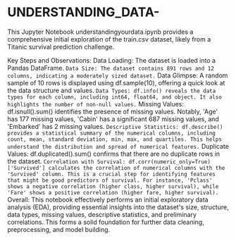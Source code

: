 # UNDERSTANDING_DATA-
This Jupyter Notebook understandingyourdata.ipynb provides a comprehensive initial exploration of the train.csv dataset, likely from a Titanic survival prediction challenge.

Key Steps and Observations:
Data Loading: The dataset is loaded into a Pandas DataFrame.
`
Data Size: The dataset contains 891 rows and 12 columns, indicating a moderately sized dataset.
`
Data Glimpse: A random sample of 10 rows is displayed using df.sample(10), offering a quick look at the data structure and values.
`
Data Types: df.info() reveals the data types for each column, including int64, float64, and object. It also highlights the number of non-null values.
`
Missing Values: df.isnull().sum() identifies the presence of missing values. Notably, 'Age' has 177 missing values, 'Cabin' has a significant 687 missing values, and 'Embarked' has 2 missing values.
`
Descriptive Statistics: df.describe() provides a statistical summary of the numerical columns, including count, mean, standard deviation, min, max, and quartiles. This helps understand the distribution and spread of numerical features.
`
Duplicate Values: df.duplicated().sum() confirms that there are no duplicate rows in the dataset.
`
Correlation with Survival: df.corr(numeric_only=True)['Survived'] calculates the correlation of numerical columns with the 'Survived' column. This is a crucial step for identifying features that might be good predictors of survival. For instance, 'Pclass' shows a negative correlation (higher class, higher survival), while 'Fare' shows a positive correlation (higher fare, higher survival).
`
Overall: This notebook effectively performs an initial exploratory data analysis (EDA), providing essential insights into the dataset's size, structure, data types, missing values, descriptive statistics, and preliminary correlations. This forms a solid foundation for further data cleaning, preprocessing, and model building.
